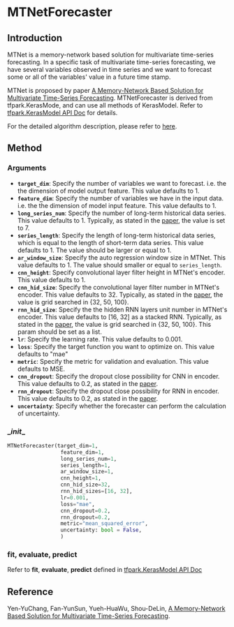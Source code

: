 # MTNetForecaster

## Introduction

MTNet is a memory-network based solution for multivariate time-series forecasting. In a specific task of multivariate time-series forecasting, we have several variables observed in time series and we want to forecast some or all of the variables' value in a future time stamp.

MTNet is proposed by paper [A Memory-Network Based Solution for Multivariate Time-Series Forecasting](https://arxiv.org/abs/1809.02105). MTNetForecaster is derived from tfpark.KerasMode, and can use all methods of KerasModel. Refer to [tfpark.KerasModel API Doc](../../APIGuide/TFPark/model.md) for details.

For the detailed algorithm description, please refer to [here](../Algorithm/MTNetAlgorithm.md).

## Method

### Arguments

- **`target_dim`**: Specify the number of variables we want to forecast. i.e. the the dimension of model output feature. This value defaults to 1.
- **`feature_dim`**: Specify the number of variables we have in the input data. i.e. the the dimension of model input feature. This value defaults to 1.
- **`long_series_num`**: Specify the number of long-term historical data series. This value defaults to 1. Typically, as stated in the [paper](https://arxiv.org/abs/1809.02105), the value is set to 7.
- **`series_length`**: Specify the length of long-term historical data series, which is equal to the length of short-term data series. This value defaults to 1. The value should be larger or equal to 1.
- **`ar_window_size`**: Specify the auto regression window size in MTNet. This value defaults to 1. The value should smaller or equal to `series_length`.
- **`cnn_height`**: Specify convolutional layer filter height in MTNet's encoder. This value defaults to 1. 
- **`cnn_hid_size`**: Specify the convolutional layer filter number in MTNet's encoder. This value defaults to 32. Typically, as stated in the [paper](https://arxiv.org/abs/1809.02105), the value is grid searched in {32, 50, 100}.
- **`rnn_hid_size`**: Specify the the hidden RNN layers unit number in MTNet's encoder. This value defaults to [16, 32] as a stacked RNN.  Typically, as stated in the [paper](https://arxiv.org/abs/1809.02105), the value is grid searched in {32, 50, 100}. This param should be set as a list.
- **`lr`**: Specify the learning rate. This value defaults to 0.001.
- **`loss`**: Specify the target function you want to optimize on. This value defaults to "mae" 
- **`metric`**: Specify the metric for validation and evaluation. This value defaults to MSE.
- **`cnn_dropout`**: Specify the dropout close possibility for CNN in encoder. This value defaults to 0.2, as stated in the [paper](https://arxiv.org/abs/1809.02105).
- **`rnn_dropout`**: Specify the dropout close possibility for RNN in encoder. This value defaults to 0.2, as stated in the [paper](https://arxiv.org/abs/1809.02105).
- **`uncertainty`**: Specify whether the forecaster can perform the calculation of uncertainty.

### \__init__

```python
MTNetForecaster(target_dim=1,
                 feature_dim=1,
                 long_series_num=1,
                 series_length=1,
                 ar_window_size=1,
                 cnn_height=1,
                 cnn_hid_size=32,
                 rnn_hid_sizes=[16, 32],
                 lr=0.001,
                 loss="mae",
                 cnn_dropout=0.2,
                 rnn_dropout=0.2,
                 metric="mean_squared_error",
                 uncertainty: bool = False,
                 )

```

### fit, evaluate, predict

Refer to **fit**, **evaluate**, **predict** defined in [tfpark.KerasModel API Doc](../../APIGuide/TFPark/model.md)

## Reference

Yen-YuChang, Fan-YunSun, Yueh-HuaWu, Shou-DeLin,  [A Memory-Network Based Solution for Multivariate Time-Series Forecasting](https://arxiv.org/abs/1809.02105). 

